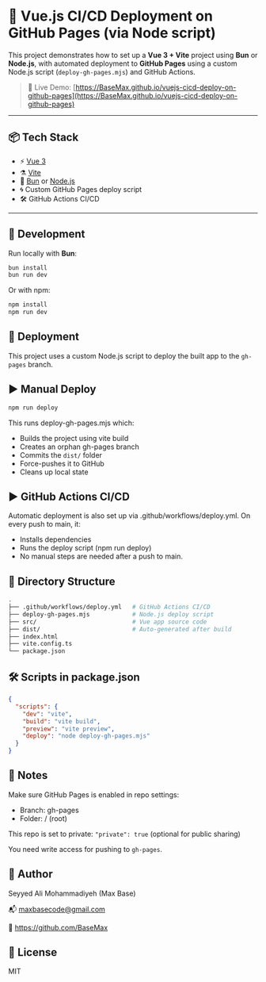 # 🚀 Vue.js CI/CD Deployment on GitHub Pages (via Node script)

This project demonstrates how to set up a **Vue 3 + Vite** project using **Bun** or **Node.js**, with automated deployment to **GitHub Pages** using a custom Node.js script (`deploy-gh-pages.mjs`) and GitHub Actions.

> 📡 Live Demo: [https://BaseMax.github.io/vuejs-cicd-deploy-on-github-pages](https://BaseMax.github.io/vuejs-cicd-deploy-on-github-pages)

---

## 📦 Tech Stack

- ⚡ [Vue 3](https://vuejs.org/)
- ⚗️ [Vite](https://vitejs.dev/)
- 🧪 [Bun](https://bun.sh/) or [Node.js](https://nodejs.org/)
- 🌀 Custom GitHub Pages deploy script
- 🛠 GitHub Actions CI/CD

---

## 🧪 Development

Run locally with **Bun**:

```bash
bun install
bun run dev
```

Or with npm:

```bash
npm install
npm run dev
```

## 🚀 Deployment

This project uses a custom Node.js script to deploy the built app to the `gh-pages` branch.

## ▶ Manual Deploy

```bash
npm run deploy
```

This runs deploy-gh-pages.mjs which:

- Builds the project using vite build
- Creates an orphan gh-pages branch
- Commits the `dist/` folder
- Force-pushes it to GitHub
- Cleans up local state

## ▶ GitHub Actions CI/CD

Automatic deployment is also set up via .github/workflows/deploy.yml. On every push to main, it:

- Installs dependencies
- Runs the deploy script (npm run deploy)
- No manual steps are needed after a push to main.

## 📁 Directory Structure

```bash
.
├── .github/workflows/deploy.yml   # GitHub Actions CI/CD
├── deploy-gh-pages.mjs            # Node.js deploy script
├── src/                           # Vue app source code
├── dist/                          # Auto-generated after build
├── index.html
├── vite.config.ts
└── package.json
```

## 🛠 Scripts in package.json

```json
{
  "scripts": {
    "dev": "vite",
    "build": "vite build",
    "preview": "vite preview",
    "deploy": "node deploy-gh-pages.mjs"
  }
}
```

## 🔐 Notes

Make sure GitHub Pages is enabled in repo settings:

- Branch: gh-pages
- Folder: / (root)

This repo is set to private: `"private": true` (optional for public sharing)

You need write access for pushing to `gh-pages`.

## 👤 Author

Seyyed Ali Mohammadiyeh (Max Base)

📬 maxbasecode@gmail.com

🔗 https://github.com/BaseMax

## 🪪 License

MIT
